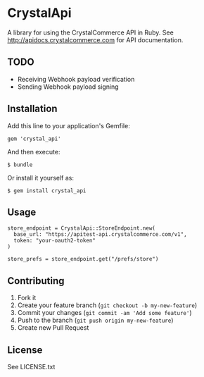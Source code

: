 # CrystalApi

A library for using the CrystalCommerce API in Ruby. See
http://apidocs.crystalcommerce.com for API documentation.

## TODO

* Receiving Webhook payload verification
* Sending Webhook payload signing

## Installation

Add this line to your application's Gemfile:

    gem 'crystal_api'

And then execute:

    $ bundle

Or install it yourself as:

    $ gem install crystal_api

## Usage

    store_endpoint = CrystalApi::StoreEndpoint.new(
      base_url: "https://apitest-api.crystalcommerce.com/v1",
      token: "your-oauth2-token"
    )

    store_prefs = store_endpoint.get("/prefs/store")

## Contributing

1. Fork it
2. Create your feature branch (`git checkout -b my-new-feature`)
3. Commit your changes (`git commit -am 'Add some feature'`)
4. Push to the branch (`git push origin my-new-feature`)
5. Create new Pull Request

## License

See LICENSE.txt
